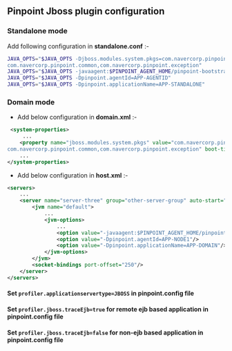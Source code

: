 ## Pinpoint Jboss plugin configuration

###  Standalone mode <br/>
 Add following configuration in __standalone.conf__ :- <br/>
```bash 
JAVA_OPTS="$JAVA_OPTS -Djboss.modules.system.pkgs=com.navercorp.pinpoint.bootstrap,
com.navercorp.pinpoint.common,com.navercorp.pinpoint.exception"
JAVA_OPTS="$JAVA_OPTS -javaagent:$PINPOINT_AGENT_HOME/pinpoint-bootstrap-$PINPOINT_VERSION.jar"
JAVA_OPTS="$JAVA_OPTS -Dpinpoint.agentId=APP-AGENTID"
JAVA_OPTS="$JAVA_OPTS -Dpinpoint.applicationName=APP-STANDALONE" 
```

###  Domain mode <br/>

* Add below configuration in __domain.xml__ :- <br/>
```xml 
 <system-properties>
     ...
    <property name="jboss.modules.system.pkgs" value="com.navercorp.pinpoint.bootstrap,
com.navercorp.pinpoint.common,com.navercorp.pinpoint.exception" boot-time="true"/>
    ...
</system-properties>
```
* Add below configuration in __host.xml__ :- <br/>

```xml 
<servers>
    ...
    <server name="server-three" group="other-server-group" auto-start="true">
        <jvm name="default">
            ...
            <jvm-options>
                ...
                <option value="-javaagent:$PINPOINT_AGENT_HOME/pinpoint-bootstrap-$PINPOINT_VERSION.jar"/>
                <option value="-Dpinpoint.agentId=APP-NODE1"/>
                <option value="-Dpinpoint.applicationName=APP-DOMAIN"/>
            </jvm-options>
        </jvm>
        <socket-bindings port-offset="250"/>
    </server>
</servers> 

```

#### Set ```profiler.applicationservertype=JBOSS``` in pinpoint.config file
#### Set ```profiler.jboss.traceEjb=true``` for remote ejb based application in pinpoint.config file
#### Set ```profiler.jboss.traceEjb=false``` for non-ejb based application in pinpoint.config file
